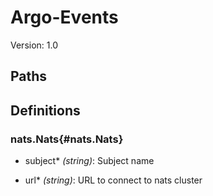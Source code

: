 












# Argo-Events



Version: 1.0












## Paths




## Definitions


  
### nats.Nats{#nats.Nats}


  
  
    
  - subject\* *(string)*: Subject name
    


    
  
  
    
  - url\* *(string)*: URL to connect to nats cluster
    


    
  

  
